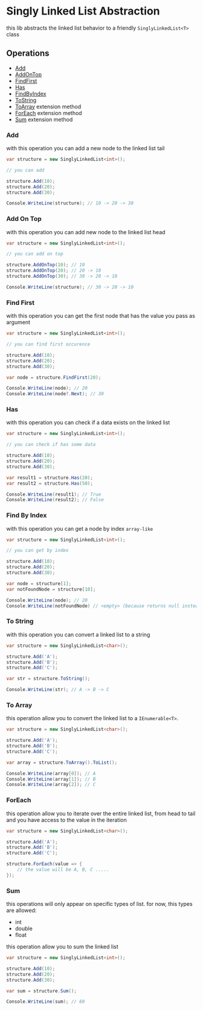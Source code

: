 ﻿# Singly Linked List Abstraction

this lib abstracts the linked list behavior to a friendly `SinglyLinkedList<T>` class

## Operations

- [Add](#add)
- [AddOnTop](#add-on-top)
- [FindFirst](#find-first)
- [Has](#has)
- [FindByIndex](#find-by-index)
- [ToString](#to-string)
- [ToArray](#to-array) extension method
- [ForEach](#foreach) extension method
- [Sum](#sum) extension method

### Add

with this operation you can add a new node to the linked list tail

```csharp
var structure = new SinglyLinkedList<int>();

// you can add

structure.Add(10);
structure.Add(20);
structure.Add(30);

Console.WriteLine(structure); // 10 -> 20 -> 30
```

### Add On Top

with this operation you can add new node to the linked list head

```csharp
var structure = new SinglyLinkedList<int>();

// you can add on top

structure.AddOnTop(10); // 10
structure.AddOnTop(20); // 20 -> 10
structure.AddOnTop(30); // 30 -> 20 -> 10

Console.WriteLine(structure); // 30 -> 20 -> 10
```

### Find First

with this operation you can get the first node that has the value you pass as argument

```csharp
var structure = new SinglyLinkedList<int>();

// you can find first occurence

structure.Add(10);
structure.Add(20);
structure.Add(30);

var node = structure.FindFirst(20);

Console.WriteLine(node); // 20
Console.WriteLine(node?.Next); // 30
```

### Has

with this operation you can check if a data exists on the linked list

```csharp
var structure = new SinglyLinkedList<int>();

// you can check if has some data

structure.Add(10);
structure.Add(20);
structure.Add(30);

var result1 = structure.Has(20);
var result2 = structure.Has(50);

Console.WriteLine(result1); // True
Console.WriteLine(result2); // False
```

### Find By Index

with this operation you can get a node by index `array-like`

```csharp
var structure = new SinglyLinkedList<int>();

// you can get by index

structure.Add(10);
structure.Add(20);
structure.Add(30);

var node = structure[1];
var notFoundNode = structure[10];

Console.WriteLine(node); // 20
Console.WriteLine(notFoundNode) // <empty> (because returns null instead of an exception)
```

### To String

with this operation you can convert a linked list to a string

```csharp
var structure = new SinglyLinkedList<char>();

structure.Add('A');
structure.Add('B');
structure.Add('C');

var str = structure.ToString();

Console.WriteLine(str); // A -> B -> C
```

### To Array

this operation allow you to convert the linked list to a `IEnumerable<T>`.

```csharp
var structure = new SinglyLinkedList<char>();

structure.Add('A');
structure.Add('B');
structure.Add('C');

var array = structure.ToArray().ToList();

Console.WriteLine(array[0]); // A
Console.WriteLine(array[1]); // B
Console.WriteLine(array[2]); // C
```

### ForEach

this operation allow you to iterate over the entire linked list, from head to tail and you have access to the value in
the iteration

```csharp
var structure = new SinglyLinkedList<char>();

structure.Add('A');
structure.Add('B');
structure.Add('C');

structure.ForEach(value => {
    // the value will be A, B, C .....
});
```

### Sum

this operations will only appear on specific types of list. for now, this types are allowed:

- int
- double
- float

this operation allow you to sum the linked list

```csharp
var structure = new SinglyLinkedList<int>();

structure.Add(10);
structure.Add(20);
structure.Add(30);

var sum = structure.Sum();

Console.WriteLine(sum); // 60
```
